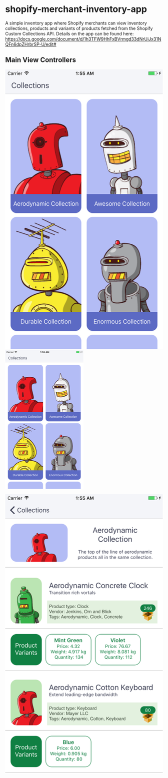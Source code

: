 # shopify-merchant-inventory-app

A simple inventory app where Shopify merchants can view inventory collections, products and variants of products fetched from the Shopify Custom Collections API. Details on the app can be found here: https://docs.google.com/document/d/1h3TFW9HhFxBVrmgd33dNrUiJx31NQFn6dpZHrbrSP-U/edit#

## Main View Controllers

![Collections View Controller](/Screenshots/collections.png "Custom Collections List Page")
<img src="/Screenshots/collections.png"  width="250">

![Collection Details Controller](/Screenshots/collection_details_1.png "Collection Details Page")
